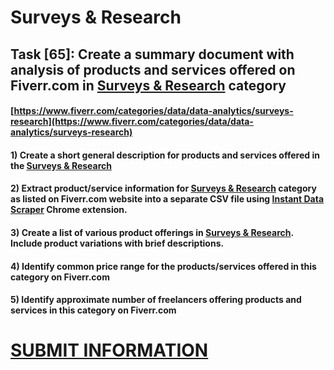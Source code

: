 # Surveys & Research
## Task [65]: Create a summary document with analysis of products and services offered on Fiverr.com in [Surveys & Research](https://www.fiverr.com/categories/data/data-analytics/surveys-research) category
#### [https://www.fiverr.com/categories/data/data-analytics/surveys-research](https://www.fiverr.com/categories/data/data-analytics/surveys-research)
#### 1) Create a short general description for products and services offered in the [Surveys & Research](https://www.fiverr.com/categories/data/data-analytics/surveys-research)
#### 2) Extract product/service information for [Surveys & Research](https://www.fiverr.com/categories/data/data-analytics/surveys-research) category as listed on Fiverr.com website into a separate CSV file using [Instant Data Scraper](https://chrome.google.com/webstore/detail/instant-data-scraper/ofaokhiedipichpaobibbnahnkdoiiah) Chrome extension.
#### 3) Create a list of various product offerings in [Surveys & Research](https://www.fiverr.com/categories/data/data-analytics/surveys-research). Include product variations with brief descriptions.
#### 4) Identify common price range for the products/services offered in this category on Fiverr.com
#### 5) Identify approximate number of freelancers offering products and services in this category on Fiverr.com

# [SUBMIT INFORMATION](https://forms.office.com/r/8AEKjkLxKG)
